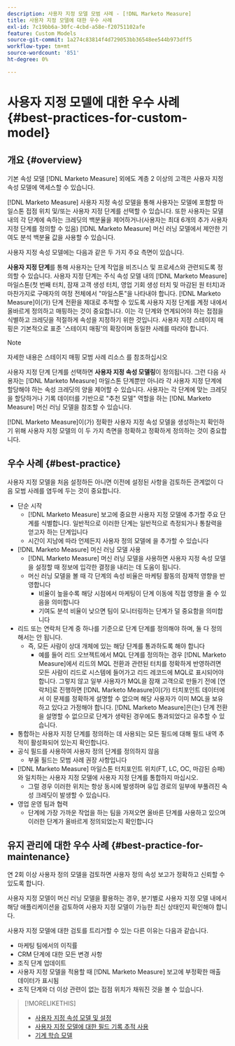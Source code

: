 ```yaml
---
description: 사용자 지정 모델 모범 사례 - [!DNL Marketo Measure]
title: 사용자 지정 모델에 대한 우수 사례
exl-id: 7c19bb6a-30fc-4cbd-a58e-f20751102afe
feature: Custom Models
source-git-commit: 1a274c83814f4d729053bb36548ee544b973dff5
workflow-type: tm+mt
source-wordcount: '851'
ht-degree: 0%

---
```


# 사용자 지정 모델에 대한 우수 사례 {#best-practices-for-custom-model}

## 개요 {#overview}

기본 속성 모델 [!DNL Marketo Measure] 외에도 계층 2 이상의 고객은 사용자 지정 속성 모델에 액세스할 수 있습니다.

[!DNL Marketo Measure] 사용자 지정 속성 모델을 통해 사용자는 모델에 포함할 마일스톤 접점 위치 및/또는 사용자 지정 단계를 선택할 수 있습니다. 또한 사용자는 모델 내의 각 단계에 속하는 크레딧의 백분율을 제어하거나(사용자는 최대 6개의 추가 사용자 지정 단계를 정의할 수 있음) [!DNL Marketo Measure] 머신 러닝 모델에서 제안한 기여도 분석 백분율 값을 사용할 수 있습니다.

사용자 지정 속성 모델에는 다음과 같은 두 가지 주요 측면이 있습니다.

**사용자 지정 단계**&#x200B;를 통해 사용자는 단계 작업을 비즈니스 및 프로세스와 관련되도록 정의할 수 있습니다. 사용자 지정 단계는 주식 속성 모델 내의 [!DNL Marketo Measure] 마일스톤(첫 번째 터치, 잠재 고객 생성 터치, 영업 기회 생성 터치 및 마감된 원 터치)과 마찬가지로 구매자의 여정 전체에서 &quot;마일스톤&quot;을 나타내야 합니다. [!DNL Marketo Measure]이(가) 단계 전환을 제대로 추적할 수 있도록 사용자 지정 단계를 계정 내에서 올바르게 정의하고 매핑하는 것이 중요합니다. 이는 각 단계와 연계되어야 하는 접점을 식별하고 크레딧을 적절하게 속성을 지정하기 위한 것입니다. 사용자 지정 스테이지 매핑은 기본적으로 표준 &#39;스테이지 매핑&#39;의 확장이며 동일한 사례를 따라야 합니다.

>[!NOTE]
>
>자세한 내용은 스테이지 매핑 모범 사례 리소스 를 참조하십시오

사용자 지정 단계 단계를 선택하면 **사용자 지정 속성 모델링**&#x200B;이 정의됩니다. 그런 다음 사용자는 [!DNL Marketo Measure] 마일스톤 단계뿐만 아니라 각 사용자 지정 단계에 할당해야 하는 속성 크레딧의 양을 제어할 수 있습니다. 사용자는 각 단계에 맞는 크레딧을 할당하거나 기록 데이터를 기반으로 &quot;추천 모델&quot; 역할을 하는 [!DNL Marketo Measure] 머신 러닝 모델을 참조할 수 있습니다.

[!DNL Marketo Measure]이(가) 정확한 사용자 지정 속성 모델을 생성하는지 확인하기 위해 사용자 지정 모델의 이 두 가지 측면을 정확하고 정확하게 정의하는 것이 중요합니다.

## 우수 사례 {#best-practice}

사용자 지정 모델을 처음 설정하든 아니면 이전에 설정된 사항을 검토하든 관계없이 다음 모범 사례를 염두에 두는 것이 중요합니다.

* 단순 시작
   * [!DNL Marketo Measure] 보고에 중요한 사용자 지정 모델에 추가할 주요 단계를 식별합니다. 일반적으로 이러한 단계는 일반적으로 측정되거나 통찰력을 얻고자 하는 단계입니다
   * 시간이 지남에 따라 언제든지 사용자 정의 모델에 을 추가할 수 있습니다
* [!DNL Marketo Measure] 머신 러닝 모델 사용
   * [!DNL Marketo Measure] 머신 러닝 모델을 사용하면 사용자 지정 속성 모델을 설정할 때 정보에 입각한 결정을 내리는 데 도움이 됩니다.
   * 머신 러닝 모델을 볼 때 각 단계의 속성 비율은 마케팅 활동의 잠재적 영향을 반영합니다
      * 비율이 높을수록 해당 시점에서 마케팅이 단계 이동에 직접 영향을 줄 수 있음을 의미합니다
      * 기여도 분석 비율이 낮으면 팀이 모니터링하는 단계가 덜 중요함을 의미합니다
* 리드 또는 연락처 단계 중 하나를 기준으로 단계 단계를 정의해야 하며, 둘 다 정의해서는 안 됩니다.
   * 즉, 모든 사람이 상대 개체에 있는 해당 단계를 통과하도록 해야 합니다
      * 예를 들어 리드 오브젝트에서 MQL 단계를 정의하는 경우 [!DNL Marketo Measure]에서 리드의 MQL 전환과 관련된 터치를 정확하게 반영하려면 모든 사람이 리드로 시스템에 들어가고 리드 레코드에 MQL로 표시되어야 합니다. 그렇지 않고 일부 사용자가 MQL을 잠재 고객으로 만들기 전에 [연락처]로 진행하면 [!DNL Marketo Measure]이(가) 터치포인트 데이터에서 이 문제를 정확하게 설명할 수 없으며 해당 사용자가 이미 MQL을 보유하고 있다고 가정해야 합니다. [!DNL Marketo Measure]은(는) 단계 전환을 설명할 수 없으므로 단계가 생략된 경우에도 통과되었다고 유추할 수 있습니다.
* 통합하는 사용자 지정 단계를 정의하는 데 사용되는 모든 필드에 대해 필드 내역 추적이 활성화되어 있는지 확인합니다.
* 공식 필드를 사용하여 사용자 정의 단계를 정의하지 않음
   * 부울 필드는 모범 사례 권장 사항입니다
* [!DNL Marketo Measure] 마일스톤 터치포인트 위치(FT, LC, OC, 마감된 승패)와 일치하는 사용자 지정 모델에 사용자 지정 단계를 통합하지 마십시오.
   * 그럴 경우 이러한 위치는 항상 동시에 발생하며 유입 경로의 일부에 부풀려진 속성 크레딧이 발생할 수 있습니다.
* 영업 운영 팀과 협력
   * 단계에 가장 가까운 작업을 하는 팀을 가져오면 올바른 단계를 사용하고 있으며 이러한 단계가 올바르게 정의되었는지 확인합니다

## 유지 관리에 대한 우수 사례 {#best-practice-for-maintenance}

연 2회 이상 사용자 정의 모델을 검토하면 사용자 정의 속성 보고가 정확하고 신뢰할 수 있도록 합니다.

사용자 지정 모델이 머신 러닝 모델을 활용하는 경우, 분기별로 사용자 지정 모델 내에서 해당 애플리케이션을 검토하여 사용자 지정 모델이 가능한 최신 상태인지 확인해야 합니다.

사용자 지정 모델에 대한 검토를 트리거할 수 있는 다른 이유는 다음과 같습니다.

* 마케팅 팀에서의 이직률
* CRM 단계에 대한 모든 변경 사항
* 조직 단계 업데이트
* 사용자 지정 모델을 적용할 때 [!DNL Marketo Measure] 보고에 부정확한 매출 데이터가 표시됨
* 조직 단계와 더 이상 관련이 없는 접점 위치가 채워진 것을 볼 수 있습니다.

>[!MORELIKETHIS]
>
>* [사용자 지정 속성 모델 및 설정](/help/advanced-marketo-measure-features/custom-attribution-models/custom-attribution-model-and-setup.md)
>* [사용자 지정 모델에 대한 필드 기록 추적 사용](/help/advanced-marketo-measure-features/custom-attribution-models/custom-model-setup-enable-field-history-tracking.md)
>* [기계 학습 모델](/help/advanced-marketo-measure-features/custom-attribution-models/machine-learning-model-faq.md)
